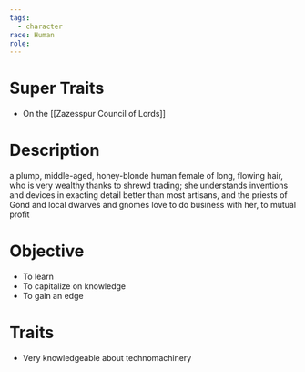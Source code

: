```yaml
---
tags:
  - character
race: Human
role:
---
```


# Super Traits
- On the [[Zazesspur Council of Lords]]

# Description
a plump, middle-aged, honey-blonde human female of long, flowing hair, who is very wealthy thanks to shrewd trading; she understands inventions and devices in exacting detail better than most artisans, and the priests of Gond and local dwarves and gnomes love to do business with her, to mutual profit

# Objective
- To learn
- To capitalize on knowledge
- To gain an edge
# Traits
- Very knowledgeable about technomachinery
